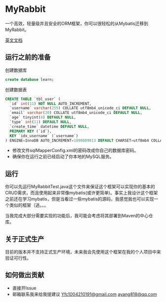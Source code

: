 # MyRabbit
一个高效，轻量级并且安全的ORM框架，你可以很轻松的从Mybatis迁移到MyRabbit。

[英文文档](README.md)

## 运行之前的准备
创建数据库
```sql
create database learn;
```
创建数据表
```sql
CREATE TABLE `tbl_user` (
  `id` int(11) NOT NULL AUTO_INCREMENT,
  `username` varchar(255) COLLATE utf8mb4_unicode_ci DEFAULT NULL,
  `email` varchar(20) COLLATE utf8mb4_unicode_ci DEFAULT NULL,
  `age` tinyint(4) DEFAULT NULL,
  `type` int(11) DEFAULT NULL,
  `create_time` datetime DEFAULT NULL,
  PRIMARY KEY (`id`),
  KEY `idx_username` (`username`)
) ENGINE=InnoDB AUTO_INCREMENT=1090809813 DEFAULT CHARSET=utf8mb4 COLLATE=utf8mb4_unicode_ci
```
- 修改文件sqlMapperConfig.xml的密码改成你自己的数据库密码。
- 确保你在运行之前已经启动了你本地的MySQL服务。

## 运行
你可以先运行MyRabbitTest.java这个文件来保证这个框架可以实现你的基本的CRUD需求，而且使用起来非常像mybatis(或许更简单)。事实上我设计这个框架之前还在学习mybatis，但是当看过一些mybatis的源码，我感觉我也可以实现一个类似的框架（逃。。。

当我完成大部分需要实现的功能后，我可能会考虑将其部署到Maven的中心仓库。

## 关于正式生产
目前的版本并不支持正式生产环境，未来我会先使用这个框架在我的个人项目中来验证可行性。

## 如何做出贡献
- 直接开Issue
- 邮箱联系我来给我提建议 Yfc1004210191@gmail.com ayang818@qq.com